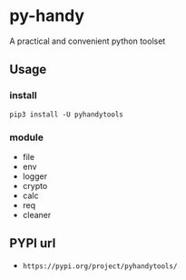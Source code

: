 # py-handy
A practical and convenient python toolset

## Usage

### install

```shell
pip3 install -U pyhandytools
```

### module

- file
- env
- logger
- crypto
- calc
- req
- cleaner

## PYPI url

- ```https://pypi.org/project/pyhandytools/```